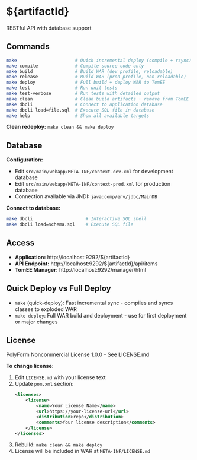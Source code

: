 # ${artifactId}

RESTful API with database support

## Commands

```bash
make                      # Quick incremental deploy (compile + rsync) [DEFAULT]
make compile              # Compile source code only
make build                # Build WAR (dev profile, reloadable)
make release              # Build WAR (prod profile, non-reloadable)
make deploy               # Full build + deploy WAR to TomEE
make test                 # Run unit tests
make test-verbose         # Run tests with detailed output
make clean                # Clean build artifacts + remove from TomEE
make dbcli                # Connect to application database
make dbcli load=file.sql  # Execute SQL file in database
make help                 # Show all available targets
```

**Clean redeploy:** `make clean && make deploy`

## Database

**Configuration:**
- Edit `src/main/webapp/META-INF/context-dev.xml` for development database
- Edit `src/main/webapp/META-INF/context-prod.xml` for production database
- Connection available via JNDI: `java:comp/env/jdbc/MainDB`

**Connect to database:**
```bash
make dbcli                    # Interactive SQL shell
make dbcli load=schema.sql    # Execute SQL file
```

## Access

- **Application:** http://localhost:9292/${artifactId}
- **API Endpoint:** http://localhost:9292/${artifactId}/api/items
- **TomEE Manager:** http://localhost:9292/manager/html

## Quick Deploy vs Full Deploy

- `make` (quick-deploy): Fast incremental sync - compiles and syncs classes to exploded WAR
- `make deploy`: Full WAR build and deployment - use for first deployment or major changes

## License

PolyForm Noncommercial License 1.0.0 - See LICENSE.md

**To change license:**
1. Edit `LICENSE.md` with your license text
2. Update `pom.xml` section:
   ```xml
   <licenses>
       <license>
           <name>Your License Name</name>
           <url>https://your-license-url</url>
           <distribution>repo</distribution>
           <comments>Your license description</comments>
       </license>
   </licenses>
   ```
3. Rebuild: `make clean && make deploy`
4. License will be included in WAR at `META-INF/LICENSE.md`
